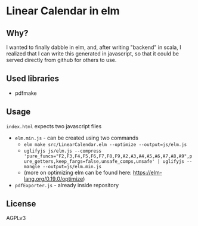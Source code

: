 # Linear Calendar in elm

## Why?

I wanted to finally dabble in elm, and, after writing "backend" in scala, I realized that I can write this generated in javascript, so that it could be served directly from github for others to use.

## Used libraries
- pdfmake

## Usage

`index.html` expects two javascript files
- `elm.min.js` - can be created using two commands
    -  `elm make src/LinearCalendar.elm --optimize --output=js/elm.js`
    -  `uglifyjs js/elm.js --compress 'pure_funcs="F2,F3,F4,F5,F6,F7,F8,F9,A2,A3,A4,A5,A6,A7,A8,A9",pure_getters,keep_fargs=false,unsafe_comps,unsafe' | uglifyjs --mangle --output=js/elm.min.js`
    - (more on optimizing elm can be found here: https://elm-lang.org/0.19.0/optimize)
- `pdfExporter.js` - already inside repository 

## License
AGPLv3